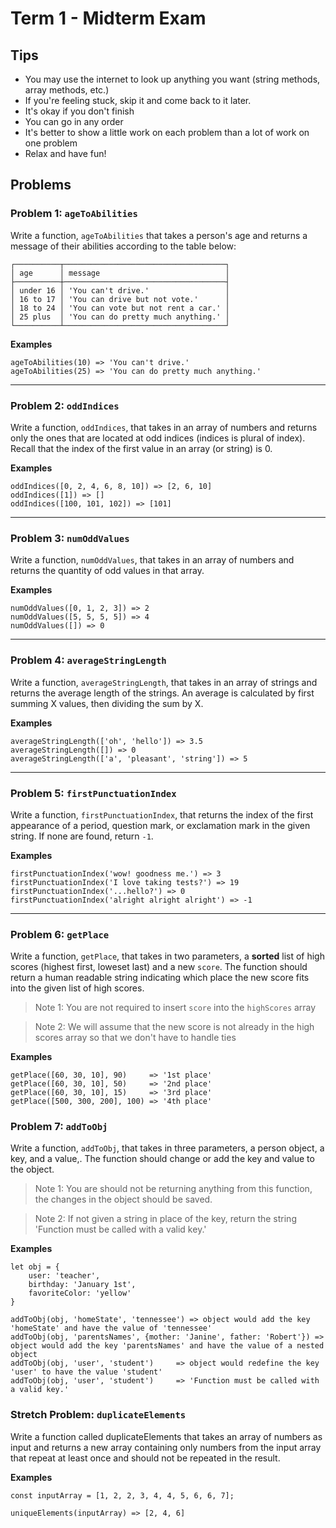 # Term 1 - Midterm Exam


## Tips

* You may use the internet to look up anything you want (string methods, array methods, etc.)
* If you're feeling stuck, skip it and come back to it later.
* It's okay if you don't finish
* You can go in any order
* It's better to show a little work on each problem than a lot of work on one problem
* Relax and have fun!

## Problems

### Problem 1: `ageToAbilities`

Write a function, `ageToAbilities` that takes a person's age and returns a message of their abilities according to the table below:

```
┌──────────┬────────────────────────────────────┐
│ age      │ message                            │
├──────────┼────────────────────────────────────┤
│ under 16 │ 'You can't drive.'                 │
│ 16 to 17 │ 'You can drive but not vote.'      │
│ 18 to 24 │ 'You can vote but not rent a car.' │
│ 25 plus  │ 'You can do pretty much anything.' │
└──────────┴────────────────────────────────────┘
```

**Examples**
```
ageToAbilities(10) => 'You can't drive.'
ageToAbilities(25) => 'You can do pretty much anything.'
```

---

### Problem 2: `oddIndices`

Write a function, `oddIndices`, that takes in an array of numbers and returns only the ones that are located at odd indices (indices is plural of index). Recall that the index of the first value in an array (or string) is 0.

**Examples**
```
oddIndices([0, 2, 4, 6, 8, 10]) => [2, 6, 10]
oddIndices([1]) => []
oddIndices([100, 101, 102]) => [101]
```

---

### Problem 3: `numOddValues`

Write a function, `numOddValues`, that takes in an array of numbers and returns the quantity of odd values in that array.

**Examples**
```
numOddValues([0, 1, 2, 3]) => 2
numOddValues([5, 5, 5, 5]) => 4
numOddValues([]) => 0
```

---

### Problem 4: `averageStringLength`

Write a function, `averageStringLength`, that takes in an array of strings and returns the average length of the strings. An average is calculated by first summing X values, then dividing the sum by X.

**Examples**
```
averageStringLength(['oh', 'hello']) => 3.5
averageStringLength([]) => 0
averageStringLength(['a', 'pleasant', 'string']) => 5
```
---

### Problem 5: `firstPunctuationIndex`

Write a function, `firstPunctuationIndex`, that returns the index of the first appearance of a period, question mark, or exclamation mark in the given string. If none are found, return `-1`.

**Examples**
```
firstPunctuationIndex('wow! goodness me.') => 3
firstPunctuationIndex('I love taking tests?') => 19
firstPunctuationIndex('...hello?') => 0
firstPunctuationIndex('alright alright alright') => -1
```

---

### Problem 6: `getPlace`

Write a function, `getPlace`, that takes in two parameters, a **sorted** list of high scores (highest first, loweset last)
and a new `score`. The function should return a human readable string indicating which 
place the new score fits into the given list of high scores.

> Note 1: You are not required to insert `score` into the `highScores` array 

> Note 2: We will assume that the new score is not already in the high scores array
so that we don't have to handle ties

**Examples**
```
getPlace([60, 30, 10], 90)     => '1st place'
getPlace([60, 30, 10], 50)     => '2nd place'
getPlace([60, 30, 10], 15)     => '3rd place'
getPlace([500, 300, 200], 100) => '4th place'
```

### Problem 7: `addToObj`

Write a function, `addToObj`, that takes in three parameters, a person object, a key, and a value,. The function should change or add the key and value to the object.

> Note 1: You are should not be returning anything from this function, the changes in the object should be saved.

> Note 2: If not given a string in place of the key, return the string 'Function must be called with a valid key.'


**Examples**
```
let obj = {
    user: 'teacher',
    birthday: 'January 1st',
    favoriteColor: 'yellow'
}

addToObj(obj, 'homeState', 'tennessee') => object would add the key 'homeState' and have the value of 'tennessee'
addToObj(obj, 'parentsNames', {mother: 'Janine', father: 'Robert'}) => object would add the key 'parentsNames' and have the value of a nested object
addToObj(obj, 'user', 'student')     => object would redefine the key 'user' to have the value 'student'
addToObj(obj, 'user', 'student')     => 'Function must be called with a valid key.'
```

### Stretch Problem: `duplicateElements`

Write a function called duplicateElements that takes an array of numbers as input and returns a new array containing only numbers from the input array that repeat at least once and should not be repeated in the result.


**Examples**
```
const inputArray = [1, 2, 2, 3, 4, 4, 5, 6, 6, 7];

uniqueElements(inputArray) => [2, 4, 6]

```
